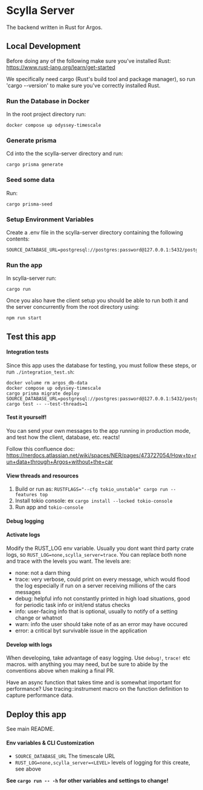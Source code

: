 # Scylla Server

The backend written in Rust for Argos.

## Local Development

Before doing any of the following make sure you've installed Rust: https://www.rust-lang.org/learn/get-started

We specifically need cargo (Rust's build tool and package manager), so run 'cargo --version' to make sure you've correctly installed Rust.

### Run the Database in Docker

In the root project directory run:

```
docker compose up odyssey-timescale
```

### Generate prisma

Cd into the the scylla-server directory and run:

```
cargo prisma generate
```

### Seed some data

Run:
```
cargo prisma-seed
```

### Setup Environment Variables

Create a .env file in the scylla-server directory containing the following contents:

```
SOURCE_DATABASE_URL=postgresql://postgres:password@127.0.0.1:5432/postgres
```


### Run the app

In scylla-server run:

```
cargo run
```

Once you also have the client setup you should be able to run both it and the server concurrently from the root directory using:

```
npm run start
```

## Test this app


#### Integration tests

Since this app uses the database for testing, you must follow these steps, or run `./integration_test.sh`:
```
docker volume rm argos_db-data
docker compose up odyssey-timescale
cargo prisma migrate deploy
SOURCE_DATABASE_URL=postgresql://postgres:password@127.0.0.1:5432/postgres cargo test -- --test-threads=1
```

#### Test it yourself!

You can send your own messages to the app running in production mode, and test how the client, database, etc. reacts!

Follow this confluence doc: https://nerdocs.atlassian.net/wiki/spaces/NER/pages/473727054/How+to+run+data+through+Argos+without+the+car

#### View threads and resources

1. Build or run as: `RUSTFLAGS="--cfg tokio_unstable" cargo run --features top`
2. Install tokio console: ex `cargo install --locked tokio-console`
3. Run app and `tokio-console`

#### Debug logging

#### Activate logs
Modify the RUST_LOG env variable.  Usually you dont want third party crate logs, so `RUST_LOG=none,scylla_server=trace`.  You can replace both none and trace with the levels you want.  The levels are:
- none: not a darn thing
- trace: very verbose, could print on every message, which would flood the log especially if run on a server receiving millions of the cars messages
- debug: helpful info not constantly printed in high load situations, good for periodic task info or init/end status checks
- info: user-facing info that is optional, usually to notify of a setting change or whatnot
- warn: info the user should take note of as an error may have occured
- error: a critical byt survivable issue in the application

#### Develop with logs

When developing, take advantage of easy logging.  Use `debug!`, `trace!` etc macros. with anything you may need, but be sure to abide by the conventions above when making a final PR.

Have an async function that takes time and is somewhat important for performance?  Use tracing::instrument macro on the function definition to capture performance data.



## Deploy this app

See main README.


#### Env variables & CLI Customization

- `SOURCE_DATABASE_URL` The timescale URL
- `RUST_LOG=none,scylla_server=<LEVEL>` levels of logging for this create, see above

**See `cargo run -- -h` for other variables and settings to change!**